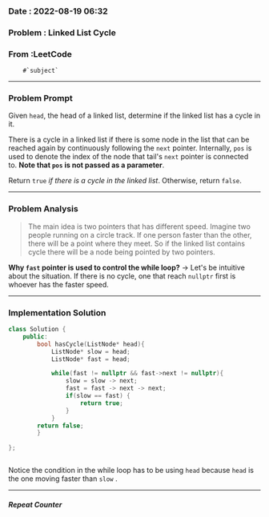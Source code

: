 ### Date :  2022-08-19 06:32

### Problem :  Linked List Cycle


### From :LeetCode
		#`subject`
---
### Problem Prompt
Given `head`, the head of a linked list, determine if the linked list has a cycle in it.

There is a cycle in a linked list if there is some node in the list that can be reached again by continuously following the `next` pointer. Internally, `pos` is used to denote the index of the node that tail's `next` pointer is connected to. **Note that `pos` is not passed as a parameter**.

Return `true` _if there is a cycle in the linked list_. Otherwise, return `false`.



---
### Problem Analysis
> The main idea is two pointers that has different speed. Imagine two people running on a circle track. If one person faster than the other, there will be a point where they meet. So if the linked list contains cycle there will be a node being pointed by two pointers.

**Why `fast` pointer is used to control the while loop?**
-> Let's be intuitive about the situation. If there is no cycle, one that reach `nullptr` first is whoever has the faster speed.



---
### Implementation Solution
```cpp
class Solution {
	public:
		bool hasCycle(ListNode* head){
			ListNode* slow = head;
			ListNode* fast = head;

			while(fast != nullptr && fast->next != nullptr){
				slow = slow -> next;
				fast = fast -> next -> next;
				if(slow == fast) {
					return true;
				}
			}
		return false;
		}
			
};



```
Notice the condition in the while loop has to be using `head`  because `head` is the one moving  faster than `slow` .

---
##### Repeat Counter
